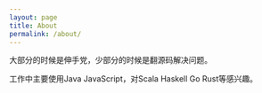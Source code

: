 ```yaml
---
layout: page
title: About
permalink: /about/
---
```


大部分的时候是伸手党，少部分的时候是翻源码解决问题。

工作中主要使用Java JavaScript，对Scala Haskell Go Rust等感兴趣。
